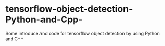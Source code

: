 # tensorflow-object-detection-Python-and-Cpp-
Some introduce and code for tensorflow object detection by using Python and C++
